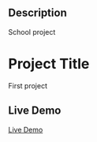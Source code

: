 ## Description 
School project

# Project Title
First project

## Live Demo 
[Live Demo](https://misriblue3.netlify.app/)
